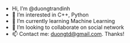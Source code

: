 - Hi, I’m @duongtrandinh
- 👀 I’m interested in C++, Python
- 🌱 I’m currently learning Machine Learning
- 💞️ I’m looking to collaborate on social network
- 📫 Contact me: duongtd@gmail.com. Thanks!
